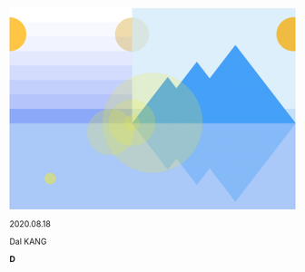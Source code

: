 ![image-20200818000951710](Lights.assets/image-20200818000951710.png)

2020.08.18

Dal KANG

**D**



